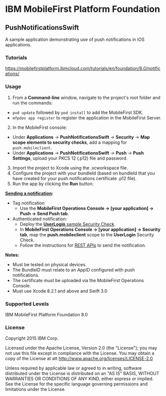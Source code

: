 IBM MobileFirst Platform Foundation
===
## PushNotificationsSwift
A sample application demonstrating use of push notifications in iOS applications.

### Tutorials
https://mobilefirstplatform.ibmcloud.com/tutorials/en/foundation/8.0/notifications/

### Usage

1. From a **Command-line** window, navigate to the project's root folder and run the commands:
  - `pod update` followed by `pod install` to add the MobileFirst SDK.
  - `mfpdev app register` to register the application in the MobileFirst Server.
2. In the MobileFirst console: 
  - Under **Applications** → **PushNotificationsSwift** → **Security** → **Map scope elements to security checks**, add a mapping for `push.mobileclient`.
  - Under **Applications** → **PushNotificationsSwift** → **Push** → **Push Settings**, upload your PKCS 12 (.p12) file and password.
3. Import the project to Xcode using the .xcworkspace file.
4. Configure the project with your bundleId (based on bundleId that you have created for your push notifications certificate .p12 file). 
5. Run the app by clicking the **Run** button.

**[Sending a notification](https://mobilefirstplatform.ibmcloud.com/tutorials/en/foundation/8.0/notifications/sending-push-notifications):**

* Tag notification
    * Use the **MobileFirst Operations Console → [your application] → Push → Send Push tab**.
* Authenticated notification:
    * Deploy the [**UserLogin** sample Security Check](https://mobilefirstplatform.ibmcloud.com/tutorials/en/foundation/8.0/authentication-and-security/user-authentication/security-check).
    * In **MobileFirst Operations Console → [your application] → Security tab**, map the **push.mobileclient** scope to the **UserLogin** Security Check.
    * Follow the instructions for [REST APIs](https://mobilefirstplatform.ibmcloud.com/tutorials/en/foundation/8.0/notifications/sending-push-notifications#rest-apis) to send the notification.

**Notes:**

* Must be tested on physical devices.
* The BundleID must relate to an AppID configured with push notifications.
* The certificate must be uploaded via the MobileFirst Operations Console.
* Must use Xcode 8.2.1 and above  and Swift 3.0

### Supported Levels
IBM MobileFirst Platform Foundation 8.0

### License
Copyright 2015 IBM Corp.

Licensed under the Apache License, Version 2.0 (the "License");
you may not use this file except in compliance with the License.
You may obtain a copy of the License at
att
http://www.apache.org/licenses/LICENSE-2.0

Unless required by applicable law or agreed to in writing, software
distributed under the License is distributed on an "AS IS" BASIS,
WITHOUT WARRANTIES OR CONDITIONS OF ANY KIND, either express or implied.
See the License for the specific language governing permissions and
limitations under the License.
